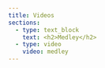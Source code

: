 ```yaml
---
title: Videos
sections:
  - type: text_block
    text: <h2>Medley</h2>
  - type: video
    video: medley
---
```

